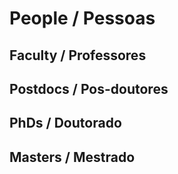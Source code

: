 # People / Pessoas

## Faculty / Professores

## Postdocs / Pos-doutores

## PhDs / Doutorado

## Masters / Mestrado





